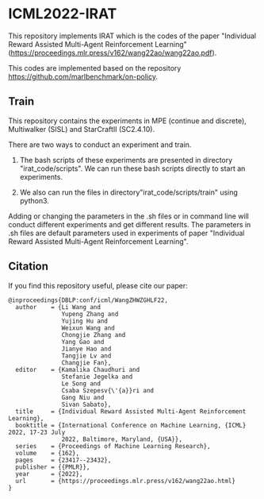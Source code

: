 # ICML2022-IRAT
This repository implements IRAT which is the codes of the paper "Individual Reward Assisted Multi-Agent Reinforcement Learning" (https://proceedings.mlr.press/v162/wang22ao/wang22ao.pdf).

This codes are implemented based on the repository https://github.com/marlbenchmark/on-policy.

## Train
This repository contains the experiments in MPE (continue and discrete), Multiwalker (SISL) and StarCraftII (SC2.4.10).

There are two ways to conduct an experiment and train.

1. The bash scripts of these experiments are presented in directory "irat_code/scripts". We can run these bash scripts directly to start an experiments. 

2. We also can run the files in directory"irat_code/scripts/train" using python3. 

Adding or changing the parameters in the .sh files or in command line will conduct different experiments and get different results. The parameters in .sh files are default parameters used in experiments of paper "Individual Reward Assisted Multi-Agent Reinforcement Learning".

## Citation
If you find this repository useful, please cite our paper:
```
@inproceedings{DBLP:conf/icml/WangZHWZGHLF22,
  author    = {Li Wang and
               Yupeng Zhang and
               Yujing Hu and
               Weixun Wang and
               Chongjie Zhang and
               Yang Gao and
               Jianye Hao and
               Tangjie Lv and
               Changjie Fan},
  editor    = {Kamalika Chaudhuri and
               Stefanie Jegelka and
               Le Song and
               Csaba Szepesv{\'{a}}ri and
               Gang Niu and
               Sivan Sabato},
  title     = {Individual Reward Assisted Multi-Agent Reinforcement Learning},
  booktitle = {International Conference on Machine Learning, {ICML} 2022, 17-23 July
               2022, Baltimore, Maryland, {USA}},
  series    = {Proceedings of Machine Learning Research},
  volume    = {162},
  pages     = {23417--23432},
  publisher = {{PMLR}},
  year      = {2022},
  url       = {https://proceedings.mlr.press/v162/wang22ao.html}
}
```
